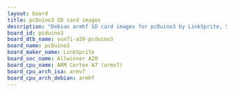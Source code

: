 ```yaml
---
layout: board
title: pcDuino3 SD card images
description: "Debian armhf SD card images for pcDuino3 by LinkSprite, SoC: Allwinner A20, CPU ISA: armv7"
board_id: pcduino3
board_dtb_name: sun7i-a20-pcduino3
board_name: pcDuino3
board_maker_name: LinkSprite
board_soc_name: Allwinner A20
board_cpu_name: ARM Cortex A7 (armv7)
board_cpu_arch_isa: armv7
board_cpu_arch_debian: armhf
---
```

